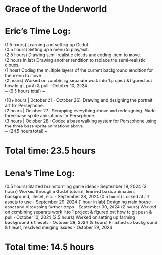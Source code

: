 # Grace of the Underworld

# Eric’s Time Log: <br />
(1.5 hours) Learning and setting up Godot. <br />
(0.5 hours) Setting up a menu to play/exit. <br />
(2.5 hours) Drawing semi-realistic clouds and coding them to move. <br />
(2 hours in lab) Drawing another rendition to replace the semi-realistic clouds. <br />
(1 hour) Coding the multiple layers of the current background rendition for the menu to move <br />
(2 hours) Worked on combining separate work into 1 project & figured out how to git push & pull - October 10, 2024 <br />
~ (9.5 hours total) ~ <br />

(10+ hours | October 21 - October 26): Drawing and designing the portrait art for Persephone. <br />
(2 hours  | October 27): Scrapping everything above and redesigning. Made three base sprite animations for Persephone. <br />
(3 hours  | October 28): Coded a base walking system for Persephone using the three base sprite animations above. <br />
~ (24.5 hours total) ~ <br />

# Total time: 23.5 hours

# Lena’s Time Log:
(0.5 hours) Started brainstorming game ideas - September 19, 2024
(3 hours) Worked through a Godot tutorial, learned basic animation, background, tileset, etc. - September 28, 2024
(0.5 hours) Looked at art assets to use - September 29, 2024
(1 hour in lab) Designing main house asset and discussing further steps - September 30, 2024
(2 hours) Worked on combining separate work into 1 project & figured out how to git push & pull - October 10, 2024
(2.5 hours) Worked on setting up farming background & tilesets - October 28, 2024
(5 hours) Finished up background & tileset, resolved merging issues - October 29, 2024
# Total time: 14.5 hours
